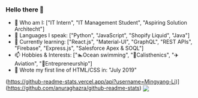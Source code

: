 ### Hello there 👋

- 🔭 Who am I: ["IT Intern", "IT Management Student", "Aspiring Solution Architecht"]
- 🌱 Languages I speak: ["Python", "JavaScript", "Shopify Liquid", "Java"]
- 👯 Currently learning: ["React.js", "Material-UI", "GraphQL", "REST APIs", "Firebase", "Express.js", "Salesforce Apex & SOQL"]
- 📫 Hobbies & Interests: ["🏊Ocean swimming", "💪Calisthenics", "✈️Aviation", "💼Entrepreneurship"]
- 👶 Wrote my first line of HTML/CSS in: "July 2019"

(https://github-readme-stats.vercel.app/api?username=Mingyang-Li)](https://github.com/anuraghazra/github-readme-stats)
<img align="center" src="https://github-readme-stats.vercel.app/api/top-langs/?username=Mingyang-Li" />
